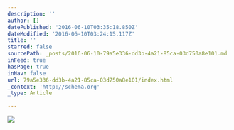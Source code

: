 ```yaml
---
description: ''
author: []
datePublished: '2016-06-10T03:35:18.850Z'
dateModified: '2016-06-10T03:24:15.117Z'
title: ''
starred: false
sourcePath: _posts/2016-06-10-79a5e336-dd3b-4a21-85ca-03d750a8e101.md
inFeed: true
hasPage: true
inNav: false
url: 79a5e336-dd3b-4a21-85ca-03d750a8e101/index.html
_context: 'http://schema.org'
_type: Article

---
```

![](https://the-grid-user-content.s3-us-west-2.amazonaws.com/99dfccd3-2752-41d7-8d2e-dab764017cb2.jpg)
